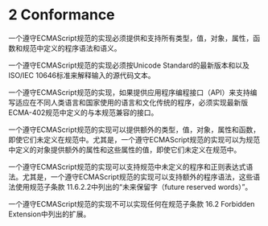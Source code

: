 # 2 Conformance

一个遵守ECMAScript规范的实现必须提供和支持所有类型，值，对象，属性，函数和规范中定义的程序语法和语义。

一个遵守ECMAScript规范的实现必须按Unicode Standard的最新版本和以及ISO/IEC 10646标准来解释输入的源代码文本。

一个遵守ECMAScript规范的实现，如果提供应用程序编程接口（API）来支持编写适应在不同人类语言和国家使用的语言和文化传统的程序，必须实现最新版ECMA-402规范中定义的与本规范兼容的接口。

一个遵守ECMAScript规范的实现可以提供额外的类型，值，对象，属性和函数，即使它们未定义在规范中。尤其是，一个遵守ECMAScript规范的实现可以为规范中定义的对象提供额外的属性和这些属性的值，即使它们未定义在规范中。

一个遵守ECMAScript规范的实现可以支持规范中未定义的程序和正则表达式语法。尤其是，一个遵守ECMAScript规范的实现可以支持额外的程序语法，这些语法使用规范子条款 11.6.2.2中列出的“未来保留字（future reserved words）”。

一个遵守ECMAScript规范的实现不可以实现任何在规范子条款 16.2 Forbidden Extension中列出的扩展。

